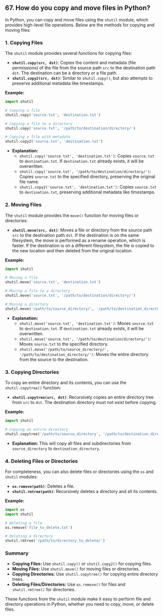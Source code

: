 ## 67. How do you copy and move files in Python?


In Python, you can copy and move files using the `shutil` module, which provides high-level file operations. Below are the methods for copying and moving files:

### 1. **Copying Files**

The `shutil` module provides several functions for copying files:

- **`shutil.copy(src, dst)`**: Copies the content and metadata (file permissions) of the file from the source path `src` to the destination path `dst`. The destination can be a directory or a file path.
- **`shutil.copy2(src, dst)`**: Similar to `shutil.copy()`, but also attempts to preserve additional metadata like timestamps.

**Example:**

```python
import shutil

# Copying a file
shutil.copy('source.txt', 'destination.txt')

# Copying a file to a directory
shutil.copy('source.txt', '/path/to/destination/directory/')

# Copying a file with metadata
shutil.copy2('source.txt', 'destination.txt')
```

- **Explanation:**
  - `shutil.copy('source.txt', 'destination.txt')`: Copies `source.txt` to `destination.txt`. If `destination.txt` already exists, it will be overwritten.
  - `shutil.copy('source.txt', '/path/to/destination/directory/')`: Copies `source.txt` to the specified directory, preserving the original file name.
  - `shutil.copy2('source.txt', 'destination.txt')`: Copies `source.txt` to `destination.txt`, preserving additional metadata like timestamps.

### 2. **Moving Files**

The `shutil` module provides the `move()` function for moving files or directories:

- **`shutil.move(src, dst)`**: Moves a file or directory from the source path `src` to the destination path `dst`. If the destination is on the same filesystem, the move is performed as a rename operation, which is faster. If the destination is on a different filesystem, the file is copied to the new location and then deleted from the original location.

**Example:**

```python
import shutil

# Moving a file
shutil.move('source.txt', 'destination.txt')

# Moving a file to a directory
shutil.move('source.txt', '/path/to/destination/directory/')

# Moving a directory
shutil.move('/path/to/source_directory/', '/path/to/destination_directory/')
```

- **Explanation:**
  - `shutil.move('source.txt', 'destination.txt')`: Moves `source.txt` to `destination.txt`. If `destination.txt` already exists, it will be overwritten.
  - `shutil.move('source.txt', '/path/to/destination/directory/')`: Moves `source.txt` to the specified directory.
  - `shutil.move('/path/to/source_directory/', '/path/to/destination_directory/')`: Moves the entire directory from the source to the destination.

### 3. **Copying Directories**

To copy an entire directory and its contents, you can use the `shutil.copytree()` function:

- **`shutil.copytree(src, dst)`**: Recursively copies an entire directory tree from `src` to `dst`. The destination directory must not exist before copying.

**Example:**

```python
import shutil

# Copying an entire directory
shutil.copytree('/path/to/source_directory', '/path/to/destination_directory')
```

- **Explanation:** This will copy all files and subdirectories from `source_directory` to `destination_directory`.

### 4. **Deleting Files or Directories**

For completeness, you can also delete files or directories using the `os` and `shutil` modules:

- **`os.remove(path)`**: Deletes a file.
- **`shutil.rmtree(path)`**: Recursively deletes a directory and all its contents.

**Example:**

```python
import os
import shutil

# Deleting a file
os.remove('file_to_delete.txt')

# Deleting a directory
shutil.rmtree('/path/to/directory_to_delete/')
```

### Summary

- **Copying Files:** Use `shutil.copy()` or `shutil.copy2()` for copying files.
- **Moving Files:** Use `shutil.move()` for moving files or directories.
- **Copying Directories:** Use `shutil.copytree()` for copying entire directory trees.
- **Deleting Files/Directories:** Use `os.remove()` for files and `shutil.rmtree()` for directories.

These functions from the `shutil` module make it easy to perform file and directory operations in Python, whether you need to copy, move, or delete files.